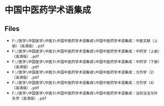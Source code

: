 # 中国中医药学术语集成

## Files

- `F:/医学\中国医学\中医3\中国中医药学术语集成\中国中医药学术语集成：中医文献（上册）（高清版）.pdf`
- `F:/医学\中国医学\中医3\中国中医药学术语集成\中国中医药学术语集成：中药学（上册）（高清版）.pdf`
- `F:/医学\中国医学\中医3\中国中医药学术语集成\中国中医药学术语集成：中药学（下册）（高清版）.pdf`
- `F:/医学\中国医学\中医3\中国中医药学术语集成\中国中医药学术语集成：方剂学（2）（高清版）.pdf`
- `F:/医学\中国医学\中医3\中国中医药学术语集成\中国中医药学术语集成：方剂学（4）（高清版）.pdf`
- `F:/医学\中国医学\中医3\中国中医药学术语集成\中国中医药学术语集成：治则治法与针灸学（高清版）.pdf`
